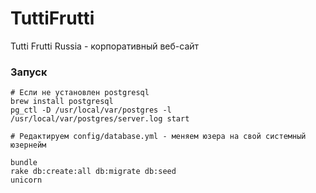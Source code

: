 TuttiFrutti
===========

Tutti Frutti Russia - корпоративный веб-сайт



### Запуск
```
# Если не установлен postgresql
brew install postgresql
pg_ctl -D /usr/local/var/postgres -l /usr/local/var/postgres/server.log start

# Редактируем config/database.yml - меняем юзера на свой системный юзернейм

bundle
rake db:create:all db:migrate db:seed
unicorn
```
